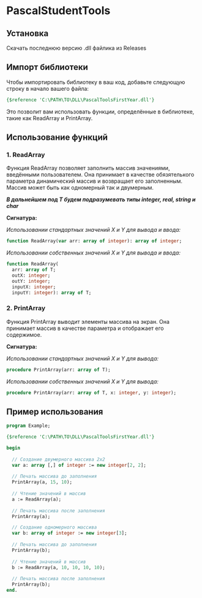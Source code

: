 # PascalStudentTools 

## Установка

Скачать последнюю версию .dll файлика из Releases



## Импорт библиотеки

Чтобы импортировать библиотеку в ваш код, добавьте следующую строку в начало вашего файла:

```pascal
{$reference 'C:\PATH\TO\DLL\PascalToolsFirstYear.dll'}
```
Это позволит вам использовать функции, определённые в библиотеке, такие как ReadArray и PrintArray.

## Использование функций

### 1. ReadArray

Функция ReadArray позволяет заполнить массив значениями, введёнными пользователем. Она принимает в качестве обязятелького параметра динамический массив и возвращает его заполненным. Массив может быть как одномерный так и двумерным.

***В дальнейшем под T будем подразумевать типы integer, real, string и char***

**Сигнатура:**

*Использовании стандартных значений X и Y для вывода и ввода:*
```pascal
function ReadArray(var arr: array of integer): array of integer;
```

*Использовании собственных значений X и Y для вывода и ввода:*
```pascal
function ReadArray(
  arr: array of T;
  outX: integer;
  outY: integer;
  inputX: integer;
  inputY: integer): array of T;
```


### 2. PrintArray

Функция PrintArray выводит элементы массива на экран. Она принимает массив в качестве параметра и отображает его содержимое.

**Сигнатура:**

*Использовании стандартных значений X и Y для вывода:*
```pascal
procedure PrintArray(arr: array of T);
```

*Использовании собственных значений X и Y для вывода:*
```pascal
procedure PrintArray(arr: array of T, x: integer, y: integer);
```

## Пример использования

```pascal
program Example;

{$reference 'C:\PATH\TO\DLL\PascalToolsFirstYear.dll'}

begin
  
  // Создание двумерного массива 2х2
  var a: array [,] of integer := new integer[2, 2]; 
  
  // Печать массива до заполнения
  PrintArray(a, 15, 10);
  
  // Чтение значений в массив
  a := ReadArray(a);
  
  // Печать массива после заполнения
  PrintArray(a);

  // Создание одномерного массива 
  var b: array of integer := new integer[3]; 
  
  // Печать массива до заполнения
  PrintArray(b);
  
  // Чтение значений в массив
  b := ReadArray(a, 10, 10, 10, 10);
  
  // Печать массива после заполнения
  PrintArray(b);
end.
```